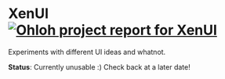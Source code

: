 XenUI [![Ohloh project report for XenUI](https://www.ohloh.net/p/xenui/widgets/project_thin_badge.gif)](https://www.ohloh.net/p/xenui)
=====

Experiments with different UI ideas and whatnot.

__Status__: Currently unusable :) Check back at a later date!
